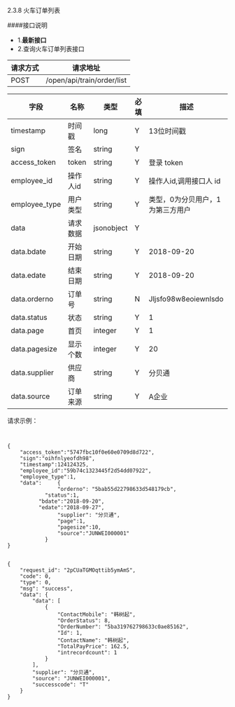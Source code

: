 2.3.8 火车订单列表

####接口说明
- 1.**最新接口**
- 2.查询火车订单列表接口


请求方式|请求地址
----|---
POST|/open/api/train/order/list


字段|名称|类型|必填|描述
-----|-----|----|----|----
timestamp|时间戳 |long |Y|13位时间戳
sign|签名 |string |Y|
access_token|token | string |Y|登录 token
employee_id| 操作人id|string |Y|操作人id,调用接口人 id
employee_type| 用户类型|string|Y|类型，0为分贝用户，1为第三方用户
data |请求数据| jsonobject |Y|
data.bdate|开始日期|string  |Y|2018-09-20
data.edate| 结束日期|string |Y|2018-09-20
data.orderno| 订单号|string |N|Jljsfo98w8eoiewnlsdo
data.status| 状态|string |Y|1
data.page| 首页|integer |Y|1
data.pagesize| 显示个数|integer |Y|20
data.supplier| 供应商|string |Y|分贝通
data.source| 订单来源|string |Y|A企业




请求示例：

```


{
	"access_token":"5747fbc10f0e60e0709d8d722",
	"sign":"oihfnlyeofdh98",
	"timestamp":124124325,
	"employee_id":"59b74c1323445f2d54dd07922",
	"employee_type":1,
	"data":     {
                "orderno": "5bab55d22798633d548179cb",
            "status":1,
          "bdate":"2018-09-20",
          "edate":"2018-09-27",
                "supplier": "分贝通",
                "page":1,
                "pagesize":10,
                "source":"JUNWEI000001"
            }
}


```






```
{
    "request_id": "2pCUaTGMOqttib5ymAmS",
    "code": 0,
    "type": 0,
    "msg": "success",
    "data": {
        "data": [
            {
                "ContactMobile": "韩树起",
                "OrderStatus": 8,
                "OrderNumber": "5ba319762798633c0ae85162",
                "Id": 1,
                "ContactName": "韩树起",
                "TotalPayPrice": 162.5,
                "intrecordcount": 1
            }
        ],
        "supplier": "分贝通",
        "source": "JUNWEI000001",
        "successcode": "T"
    }
}


```

